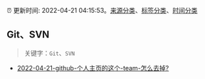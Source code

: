 :alarm_clock: 更新时间: 2022-04-21 04:15:53。[来源分类](../README.md)、[标签分类](../TAGS.md)、[时间分类](../TIMELINE.md)

## Git、SVN


> 关键字：`Git`、`SVN`



- [2022-04-21-github-个人主页的这个-team-怎么去掉?](https://www.v2ex.com/t/848327) 